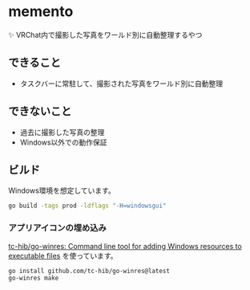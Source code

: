 # memento

✨️ VRChat内で撮影した写真をワールド別に自動整理するやつ

## できること

- タスクバーに常駐して、撮影された写真をワールド別に自動整理

## できないこと

- 過去に撮影した写真の整理
- Windows以外での動作保証

## ビルド

Windows環境を想定しています。

```sh
go build -tags prod -ldflags "-H=windowsgui"
```

### アプリアイコンの埋め込み

[tc-hib/go-winres: Command line tool for adding Windows resources to executable files](https://github.com/tc-hib/go-winres)
を使っています。

```sh
go install github.com/tc-hib/go-winres@latest
go-winres make
```
